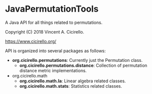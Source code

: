 # JavaPermutationTools
A Java API for all things related to permutations.  

Copyright (C) 2018 Vincent A. Cicirello.

https://www.cicirello.org/

API is organized into several packages as follows:
* __org.cicirello.permutations__: Currently just the Permutation class.
    + __org.cicirello.permutations.distance__: Collection of permutation distance metric implementations.
* org.cicirello.math
    + __org.cicirello.math.la__: Linear algebra related classes.
    + __org.cicirello.math.stats__: Statistics related classes.
